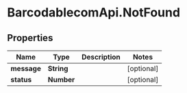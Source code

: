 # BarcodablecomApi.NotFound

## Properties
Name | Type | Description | Notes
------------ | ------------- | ------------- | -------------
**message** | **String** |  | [optional] 
**status** | **Number** |  | [optional] 


